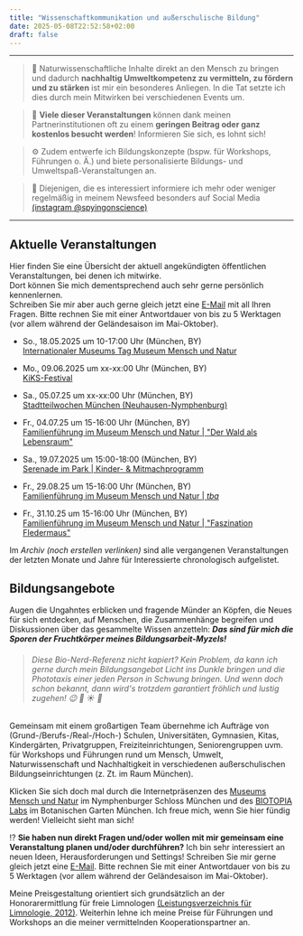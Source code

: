```yaml
---
title: "Wissenschaftkommunikation und außerschulische Bildung"
date: 2025-05-08T22:52:58+02:00
draft: false
---
```

___
> 🤝 Naturwissenschaftliche Inhalte direkt an den Mensch zu bringen und dadurch **nachhaltig Umweltkompetenz zu vermitteln, zu fördern und zu stärken** ist mir ein besonderes Anliegen. In die Tat setzte ich dies durch mein Mitwirken bei verschiedenen Events um.  

>💸 **Viele dieser Veranstaltungen** können dank meinen Partnerinstitutionen oft zu einem **geringen Beitrag oder ganz kostenlos besucht werden**! Informieren Sie sich, es lohnt sich! 

>⚙️ Zudem entwerfe ich Bildungskonzepte (bspw. für Workshops, Führungen o. Ä.) und biete personalisierte Bildungs- und Umweltspaß-Veranstaltungen an.  

>📱 Diejenigen, die es interessiert informiere ich mehr oder weniger regelmäßig in meinem Newsfeed besonders auf Social Media [(instagram @spyingonscience)](https://www.instagram.com/spyingonscience/)
___

## Aktuelle Veranstaltungen 
Hier finden Sie eine Übersicht der aktuell angekündigten öffentlichen Veranstaltungen, bei denen ich mitwirke.  
Dort können Sie mich dementsprechend auch sehr gerne persönlich kennenlernen.  
Schreiben Sie mir aber auch gerne gleich jetzt eine [E-Mail](mailto:spyingonscience@posteo.com?subject=Kontaktaufnahme%20über%20die%20Webseite%20spyingonscience.com) mit all Ihren Fragen. Bitte rechnen Sie mit einer Antwortdauer von bis zu 5 Werktagen (vor allem während der Geländesaison im Mai-Oktober). 

* So., 18.05.2025 um 10-17:00 Uhr (München, BY)  
[Internationaler Museums Tag Museum Mensch und Natur](https://mmn-muenchen.snsb.de/internationaler-museumstag/)

* Mo., 09.06.2025 um xx-xx:00 Uhr (München, BY)  
[KiKS-Festival](https://kiks-muenchen.de/programm/kiks-festival)

* Sa., 05.07.25 um xx-xx:00 Uhr (München, BY)  
[Stadtteilwochen München (Neuhausen-Nymphenburg)](https://stadtteilwochen-muenchen.de/)

* Fr., 04.07.25 um 15-16:00 Uhr (München, BY)  
[Familienführung im Museum Mensch und Natur | "Der Wald als Lebensraum"](https://mmn-muenchen.snsb.de/familienfuehrungen/)

* Sa., 19.07.2025 um 15:00-18:00  (München, BY)  
[Serenade im Park | Kinder- & Mitmachprogramm](https://stadt.muenchen.de/infos/serenade-im-park.html)

* Fr., 29.08.25 um 15-16:00 Uhr (München, BY)  
[Familienführung im Museum Mensch und Natur | _tba_](https://mmn-muenchen.snsb.de/familienfuehrungen/)

* Fr., 31.10.25 um 15-16:00 Uhr (München, BY)  
[Familienführung im Museum Mensch und Natur | "Faszination Fledermaus"](https://mmn-muenchen.snsb.de/familienfuehrungen/)

Im _Archiv (noch erstellen verlinken)_ sind alle vergangenen Veranstaltungen der letzten Monate und Jahre für Interessierte chronologisch aufgelistet. 


## Bildungsangebote 
Augen die Ungahntes erblicken und fragende Münder an Köpfen, die Neues für sich entdecken, auf Menschen, die Zusammenhänge begreifen und Diskussionen über das gesammelte Wissen anzetteln: _**Das sind für mich die Sporen der Fruchtkörper meines Bildungsarbeit-Myzels!**_
>###### _Diese Bio-Nerd-Referenz nicht kapiert? Kein Problem, da kann ich gerne durch mein Bildungsangebot Licht ins Dunkle bringen und die Phototaxis einer jeden Person in Schwung bringen. Und wenn doch schon bekannt, dann wird's trotzdem garantiert fröhlich und lustig zugehen!_ 😉 🍄 ☀️ 🧫

Gemeinsam mit einem großartigen Team übernehme ich Aufträge von (Grund-/Berufs-/Real-/Hoch-) Schulen, Universitäten, Gymnasien, Kitas, Kindergärten, Privatgruppen, Freiziteinrichtungen, Seniorengruppen uvm. für Workshops und Führungen rund um Mensch, Umwelt, Naturwissenschaft und Nachhaltigkeit in verschiedenen außerschulischen Bildungseinrichtungen (z. Zt. im Raum München). 

Klicken Sie sich doch mal durch die Internetpräsenzen des [Museums Mensch und Natur](https://mmn-muenchen.snsb.de/fuehrungen-mehr/) im Nymphenburger Schloss München und des [BIOTOPIA Labs](https://biotopialab.snsb.de/programme/) im Botanischen Garten München. Ich freue mich, wenn Sie hier fündig werden! Vielleicht sieht man sich! 

⁉️ **Sie haben nun direkt Fragen und/oder wollen mit mir gemeinsam eine Veranstaltung planen und/oder durchführen?** Ich bin sehr interessiert an neuen Ideen, Herausforderungen und Settings! Schreiben Sie mir gerne gleich jetzt eine [E-Mail](mailto:spyingonscience@posteo.com?subject=Kontaktaufnahme%20über%20die%20Webseite%20spyingonscience.com). Bitte rechnen Sie mit einer Antwortdauer von bis zu 5 Werktagen (vor allem während der Geländesaison im Mai-Oktober). 

Meine Preisgestaltung orientiert sich grundsätzlich an der Honorarermittlung für freie Limnologen [(Leistungsverzeichnis für Limnologie, 2012)](https://limnologen.com/honorarermittlung/). Weiterhin lehne ich meine Preise für Führungen und Workshops an die meiner vermittelnden Kooperationspartner an. 

